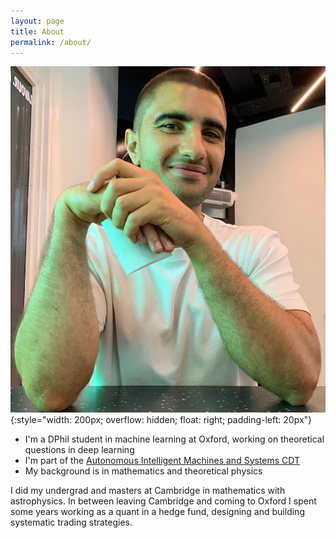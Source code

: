 ```yaml
---
layout: page
title: About
permalink: /about/
---
```


![Bryn Elesedy](/images/web_pic.jpeg){:style="width: 200px; overflow: hidden; float: right; padding-left: 20px"}

- I'm a DPhil student in machine learning at Oxford, working on theoretical questions in deep learning
- I'm part of the [Autonomous Intelligent Machines and Systems CDT](http://aims.robots.ox.ac.uk/)
- My background is in mathematics and theoretical physics

I did my undergrad and masters at Cambridge in mathematics with astrophysics. 
In between leaving Cambridge and coming to Oxford I spent some years working as a
quant in a hedge fund, designing and building systematic trading strategies.


